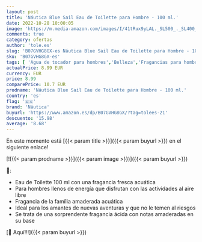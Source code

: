 ```yaml
---
layout: post
title: 'Náutica Blue Sail Eau de Toilette para Hombre - 100 ml.'
date: 2022-10-28 10:00:05
image: 'https://m.media-amazon.com/images/I/41tRux9yLAL._SL500_._SL400_.jpg'
comments: true
category: ofertas
author: 'tole.es'
slug: 'B07GVHG8GX-es Náutica Blue Sail Eau de Toilette para Hombre - 100 ml.'
sku: 'B07GVHG8GX-es'
tags: [ 'Agua de tocador para hombres','Belleza','Fragancias para hombres','Perfumes y fragancias','de','eau','náutica','toilette','🇪🇸', ]
actualPrice: 8.99 EUR
currency: EUR
price: 8.99
comparePrice: 10.7 EUR
prodname: 'Náutica Blue Sail Eau de Toilette para Hombre - 100 ml.'
country: 'es'
flag: '🇪🇸'
brand: 'Náutica'
buyurl: 'https://www.amazon.es/dp/B07GVHG8GX/?tag=tolees-21'
descuento: '15.98'
average: '8.68'
---
```


En este momento está [{{< param title >}}]({{< param buyurl >}}) en el siguiente enlace!

[![{{< param prodname >}}]({{< param image >}})]({{< param buyurl >}})

🔎:

- Eau de Toilette 100 ml con una fragancia fresca acuática
- Para hombres llenos de energía que disfrutan con las actividades al aire libre
- Fragancia de la família amaderada acuática
- Ideal para los amantes de nuevas aventuras y que no le temen al riesgos
- Se trata de una sorprendente fragancia ácida con notas amaderadas en su base

[🛒 Aquí!!!]({{< param buyurl >}})
